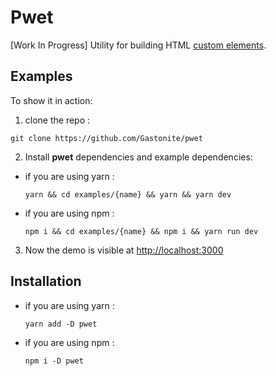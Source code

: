 # Pwet

[Work In Progress] Utility for building HTML [custom elements](https://www.w3.org/TR/custom-elements).

## Examples

To show it in action:
1. clone the repo :
```
git clone https://github.com/Gastonite/pwet
```
2. Install **pwet** dependencies and example dependencies:

- if you are using yarn :
  ```
  yarn && cd examples/{name} && yarn && yarn dev
  ```
- if you are using npm :
  ```
  npm i && cd examples/{name} && npm i && yarn run dev
  ```

3. Now the demo is visible at [http://localhost:3000](http://localhost:3000)


## Installation
- if you are using yarn :
  ```
  yarn add -D pwet
  ```
- if you are using npm :
  ```
  npm i -D pwet
  ```